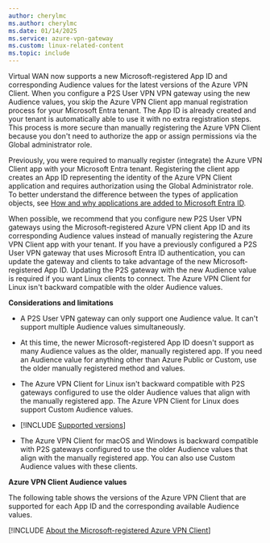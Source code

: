 ```yaml
---
author: cherylmc
ms.author: cherylmc
ms.date: 01/14/2025
ms.service: azure-vpn-gateway
ms.custom: linux-related-content
ms.topic: include
---
```

Virtual WAN now supports a new Microsoft-registered App ID and corresponding Audience values for the latest versions of the Azure VPN Client. When you configure a P2S User VPN VPN gateway using the new Audience values, you skip the Azure VPN Client app manual registration process for your Microsoft Entra tenant. The App ID is already created and your tenant is automatically able to use it with no extra registration steps. This process is more secure than manually registering the Azure VPN Client because you don't need to authorize the app or assign permissions via the Global administrator role.

Previously, you were required to manually register (integrate) the Azure VPN Client app with your Microsoft Entra tenant. Registering the client app creates an App ID representing the identity of the Azure VPN Client application and requires authorization using the Global Administrator role. To better understand the difference between the types of application objects, see [How and why applications are added to Microsoft Entra ID](/entra/identity-platform/how-applications-are-added).

When possible, we recommend that you configure new P2S User VPN gateways using the Microsoft-registered Azure VPN client App ID and its corresponding Audience values instead of manually registering the Azure VPN Client app with your tenant. If you have a previously configured a P2S User VPN gateway that uses Microsoft Entra ID authentication, you can update the gateway and clients to take advantage of the new Microsoft-registered App ID. Updating the P2S gateway with the new Audience value is required if you want Linux clients to connect. The Azure VPN Client for Linux isn't backward compatible with the older Audience values.

**Considerations and limitations**

* A P2S User VPN gateway can only support one Audience value. It can't support multiple Audience values simultaneously.

* At this time, the newer Microsoft-registered App ID doesn't support as many Audience values as the older, manually registered app. If you need an Audience value for anything other than Azure Public or Custom, use the older manually registered method and values.

* The Azure VPN Client for Linux isn't backward compatible with P2S gateways configured to use the older Audience values that align with the manually registered app. The Azure VPN Client for Linux does support Custom Audience values.

* [!INCLUDE [Supported versions](vpn-gateway-azure-vpn-client-linux-supported-releases.md)]

* The Azure VPN Client for macOS and Windows is backward compatible with P2S gateways configured to use the older Audience values that align with the manually registered app. You can also use Custom Audience values with these clients.

**Azure VPN Client Audience values**

The following table shows the versions of the Azure VPN Client that are supported for each App ID and the corresponding available Audience values.

[!INCLUDE [About the Microsoft-registered Azure VPN Client](vpn-gateway-entra-audience-values.md)]
